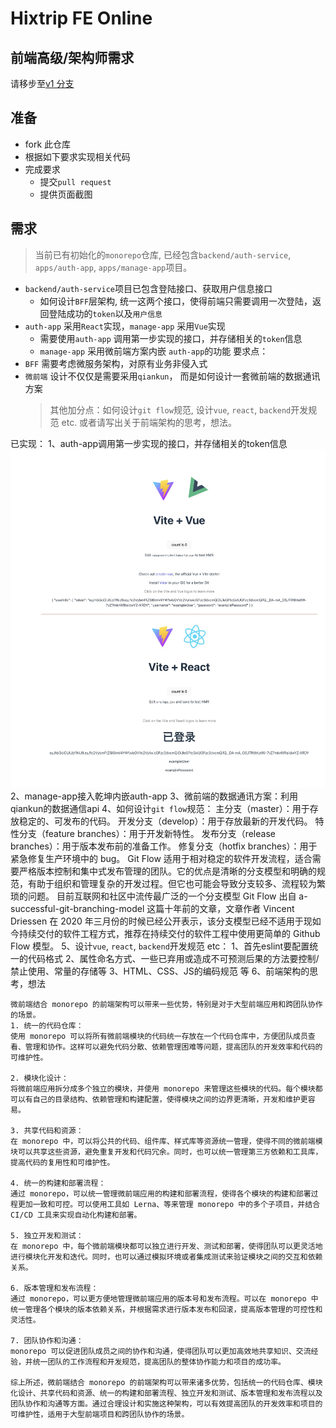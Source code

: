 # Hixtrip FE Online

## 前端高级/架构师需求

请移步至[v1 分支](https://github.com/hixtrip/fe-online/tree/v1)

## 准备

- fork 此仓库
- 根据如下要求实现相关代码
- 完成要求
  - 提交`pull request`
  - 提供页面截图

## 需求

> 当前已有初始化的`monorepo`仓库, 已经包含`backend/auth-service`, `apps/auth-app`, `apps/manage-app`项目。

- `backend/auth-service`项目已包含登陆接口、获取用户信息接口
  - 如何设计`BFF`层架构, 统一这两个接口，使得前端只需要调用一次登陆，返回登陆成功的`token`以及`用户信息`
- `auth-app` 采用`React`实现，`manage-app` 采用`Vue`实现
  - 需要使用`auth-app` 调用第一步实现的接口，并存储相关的`token`信息
  - `manage-app` 采用微前端方案内嵌 `auth-app`的功能
    要求点：
- `BFF` 需要考虑微服务架构，对原有业务非侵入式
- `微前端` 设计不仅仅是需要采用`qiankun`， 而是如何设计一套微前端的数据通讯方案
  > 其他加分点：如何设计`git flow`规范, 设计`vue`, `react`, `backend`开发规范 etc. 或者请写出关于前端架构的思考，想法。


已实现：
1、auth-app调用第一步实现的接口，并存储相关的token信息 ![image.png](image.png)
2、manage-app接入乾坤内嵌auth-app
3、微前端的数据通讯方案：利用qiankun的数据通信api
4、如何设计`git flow`规范：
主分支（master）：用于存放稳定的、可发布的代码。
开发分支（develop）：用于存放最新的开发代码。
特性分支（feature branches）：用于开发新特性。
发布分支（release branches）：用于版本发布前的准备工作。
修复分支（hotfix branches）：用于紧急修复生产环境中的 bug。
Git Flow 适用于相对稳定的软件开发流程，适合需要严格版本控制和集中式发布管理的团队。它的优点是清晰的分支模型和明确的规范，有助于组织和管理复杂的开发过程。但它也可能会导致分支较多、流程较为繁琐的问题。
目前互联网和社区中流传最广泛的一个分支模型 Git Flow 出自 a-successful-git-branching-model 这篇十年前的文章，文章作者 Vincent Driessen 在 2020 年三月份的时候已经公开表示，该分支模型已经不适用于现如今持续交付的软件工程方式，推荐在持续交付的软件工程中使用更简单的 Github Flow 模型。
5、设计`vue`, `react`, `backend`开发规范 etc：
    1、首先eslint要配置统一的代码格式
    2、属性命名方式、一些已弃用或造成不可预测后果的方法要控制/禁止使用、常量的存储等
    3、HTML、CSS、JS的编码规范
    等
6、前端架构的思考，想法

    微前端结合 monorepo 的前端架构可以带来一些优势，特别是对于大型前端应用和跨团队协作的场景。
    1. 统一的代码仓库：
    使用 monorepo 可以将所有微前端模块的代码统一存放在一个代码仓库中，方便团队成员查看、管理和协作。这样可以避免代码分散、依赖管理困难等问题，提高团队的开发效率和代码的可维护性。

    2. 模块化设计：
    将微前端应用拆分成多个独立的模块，并使用 monorepo 来管理这些模块的代码。每个模块都可以有自己的目录结构、依赖管理和构建配置，使得模块之间的边界更清晰，开发和维护更容易。

    3. 共享代码和资源：
    在 monorepo 中，可以将公共的代码、组件库、样式库等资源统一管理，使得不同的微前端模块可以共享这些资源，避免重复开发和代码冗余。同时，也可以统一管理第三方依赖和工具库，提高代码的复用性和可维护性。

    4. 统一的构建和部署流程：
    通过 monorepo，可以统一管理微前端应用的构建和部署流程，使得各个模块的构建和部署过程更加一致和可控。可以使用工具如 Lerna、等来管理 monorepo 中的多个子项目，并结合 CI/CD 工具来实现自动化构建和部署。

    5. 独立开发和测试：
    在 monorepo 中，每个微前端模块都可以独立进行开发、测试和部署，使得团队可以更灵活地进行模块化开发和迭代。同时，也可以通过模拟环境或者集成测试来验证模块之间的交互和依赖关系。

    6. 版本管理和发布流程：
    通过 monorepo，可以更方便地管理微前端应用的版本号和发布流程。可以在 monorepo 中统一管理各个模块的版本依赖关系，并根据需求进行版本发布和回滚，提高版本管理的可控性和灵活性。

    7. 团队协作和沟通：
    monorepo 可以促进团队成员之间的协作和沟通，使得团队可以更加高效地共享知识、交流经验，并统一团队的工作流程和开发规范，提高团队的整体协作能力和项目的成功率。

    综上所述，微前端结合 monorepo 的前端架构可以带来诸多优势，包括统一的代码仓库、模块化设计、共享代码和资源、统一的构建和部署流程、独立开发和测试、版本管理和发布流程以及团队协作和沟通等方面。通过合理设计和实施这种架构，可以有效提高团队的开发效率和项目的可维护性，适用于大型前端项目和跨团队协作的场景。
